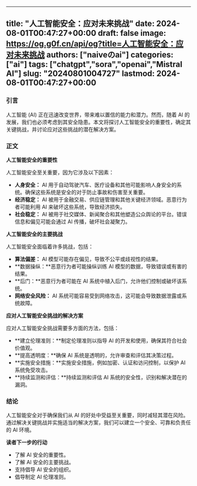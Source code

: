 
---
title: "人工智能安全：应对未来挑战"
date: 2024-08-01T00:47:27+00:00
draft: false
image: https://og.g0f.cn/api/og?title=人工智能安全：应对未来挑战
authors: ["naiveのai"]
categories: ["ai"]
tags: ["chatgpt","sora","openai","Mistral AI"]
slug: "20240801004727"
lastmod: 2024-08-01T00:47:27+00:00
---
### 引言

人工智能 (AI) 正在迅速改变世界，带来难以置信的能力和潜力。然而，随着 AI 的发展，我们也必须考虑到其安全隐患。本文将探讨人工智能安全的重要性，确定其关键挑战，并讨论应对这些挑战的潜在解决方案。

### 正文

**人工智能安全的重要性**

人工智能安全至关重要，因为它涉及以下因素：

- **人身安全：** AI 用于自动驾驶汽车、医疗设备和其他可能影响人身安全的系统。确保这些系统是安全的对于防止事故和伤害至关重要。
- **经济稳定：** AI 被用于金融交易、供应链管理和其他关键经济领域。恶意行为者可能利用 AI 来破坏这些系统，导致经济损失。
- **社会稳定：** AI 被用于社交媒体、新闻聚合和其他塑造公众舆论的平台。错误信息和偏见可能会通过 AI 传播，破坏社会凝聚力。

**人工智能安全的主要挑战**

人工智能安全面临着许多挑战，包括：

- **算法偏差：** AI 模型可能存在偏见，导致不公平或歧视性的结果。
- **数据操纵：**恶意行为者可能操纵训练 AI 模型的数据，导致错误或有害的结果。
- **后门：**恶意行为者可能在 AI 系统中植入后门，允许他们控制或破坏该系统。
- **网络安全风险：** AI 系统可能容易受到网络攻击，这可能会导致数据泄露或系统故障。

**应对人工智能安全挑战的解决方案**

应对人工智能安全挑战需要多方面的方法，包括：

- **建立伦理准则：**制定伦理准则以指导 AI 的开发和使用，确保其符合社会价值观。
- **提高透明度：**确保 AI 系统是透明的，允许审查和评估其决策过程。
- **实施安全措施：**实施安全措施，例如加密、认证和访问控制，以保护 AI 系统免受攻击。
- **持续监测和评估：**持续监测和评估 AI 系统的安全性，识别和解决潜在的漏洞。

### 结论

人工智能安全对于确保我们从 AI 的好处中受益至关重要，同时减轻其潜在风险。通过解决关键挑战并实施适当的解决方案，我们可以建立一个安全、可靠和负责任的 AI 环境。

**读者下一步的行动**

- 了解 AI 安全的重要性。
- 了解 AI 安全的主要挑战。
- 支持倡导 AI 安全的组织。
- 倡导制定 AI 伦理准则。